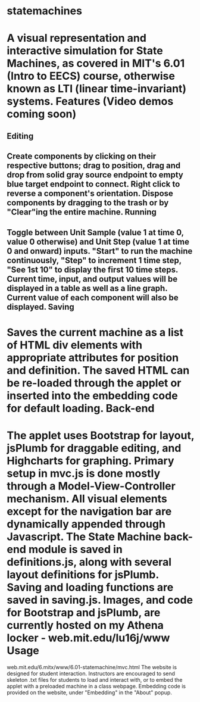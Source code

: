 statemachines
=============
A visual representation and interactive simulation for State Machines, as covered in MIT's 6.01 (Intro to EECS) course, otherwise known as LTI (linear time-invariant) systems.
Features (Video demos coming soon)
============================
Editing
-------
Create components by clicking on their respective buttons; drag to position, drag and drop from solid gray source endpoint to empty blue target endpoint to connect.
Right click to reverse a component's orientation.
Dispose components by dragging to the trash or by "Clear"ing the entire machine.
Running
-------
Toggle between Unit Sample (value 1 at time 0, value 0 otherwise) and Unit Step (value 1 at time 0 and onward) inputs.
"Start" to run the machine continuously, "Step" to increment 1 time step, "See 1st 10" to display the first 10 time steps.
Current time, input, and output values will be displayed in a table as well as a line graph.
Current value of each component will also be displayed.
Saving
------
Saves the current machine as a list of HTML div elements with appropriate attributes for position and definition.
The saved HTML can be re-loaded through the applet or inserted into the embedding code for default loading.
Back-end
========
The applet uses Bootstrap for layout, jsPlumb for draggable editing, and Highcharts for graphing.
Primary setup in mvc.js is done mostly through a Model-View-Controller mechanism.
All visual elements except for the navigation bar are dynamically appended through Javascript.
The State Machine back-end module is saved in definitions.js, along with several layout definitions for jsPlumb.
Saving and loading functions are saved in saving.js.
Images, and code for Bootstrap and jsPlumb, are currently hosted on my Athena locker - web.mit.edu/lu16j/www
Usage
=====
web.mit.edu/6.mitx/www/6.01-statemachine/mvc.html
The website is designed for student interaction. Instructors are encouraged to send skeleton .txt files for students to load and interact with, or to embed the applet with a preloaded machine in a class webpage.
Embedding code is provided on the website, under "Embedding" in the "About" popup.
